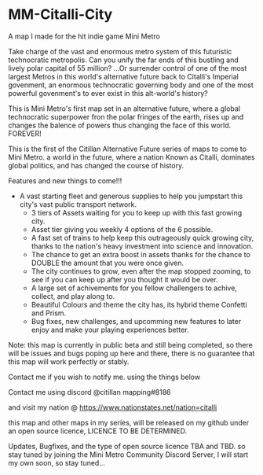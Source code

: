 # MM-Citalli-City
A map I made for the hit indie game Mini Metro

Take charge of the vast and enormous metro system of this futuristic technocratic metropolis. Can you unify the far ends of this bustling and lively polar capital of 55 million?
	...Or surrender control of one of the most largest Metros in this world's alternative future back to Citalli's Imperial govenment, an enormous technocratic governing body and one of the most powerful govenment's to ever exist in this alt-world's history?

This is Mini Metro's first map set in an alternative future, where a global technocratic superpower fron the polar fringes of the earth, rises up and changes the balence of powers thus changing the face of this world. FOREVER!

This is the first of the Citillan Alternative Future series of maps to come to Mini Metro. a world in the future, where a nation Known as Citalli, dominates global politics, and has changed the course of history.

Features and new things to come!!!
	
  * A vast starting fleet and generous supplies to help you jumpstart this city's vast public transport network.
	* 3 tiers of Assets waiting for you to keep up with this fast growing city.
	* Asset tier giving you weekly 4 options of the 6 possible.
	* A fast set of trains to help keep this outrageously quick growing city, thanks to the nation's heavy investment into science and innovation.
	* The chance to get an extra boost in assets thanks for the chance to DOUBLE the amount that you were once given.
	* The city continues to grow, even after the map stopped zooming, to see if you can keep up after you thought it would be over.
	* A large set of achivements for you fellow challengers to achive, collect, and play along to.
	* Beautiful Colours and theme the city has, its hybrid theme Confetti and Prism.
	* Bug fixes, new challenges, and upcomming new features to later enjoy and make your playing experiences better.
	
Note: this map is currently in public beta and still being completed, so there will be issues and bugs poping up here and there, there is no guarantee that this map will work perfectly or stably.

Contact me if you wish to notify me. using the things below
	
Contact me using discord @citillan mapping#8186
  
and visit my nation @
	https://www.nationstates.net/nation=citalli
	
this map and other maps in my series, will be released on my github under an open source licence, LICENCE TO BE DETERMINED.

Updates, Bugfixes, and the type of open source licence TBA and TBD. so stay tuned by joining the Mini Metro Community Discord Server, I will start my own soon, so stay tuned...
